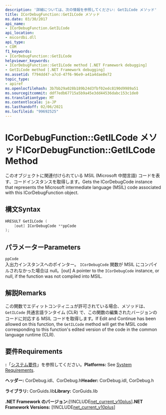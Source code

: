 ```yaml
---
description: '詳細については、次の情報を参照してください: GetILCode メソッド'
title: ICorDebugFunction::GetILCode メソッド
ms.date: 03/30/2017
api_name:
- ICorDebugFunction.GetILCode
api_location:
- mscordbi.dll
api_type:
- COM
f1_keywords:
- ICorDebugFunction::GetILCode
helpviewer_keywords:
- ICorDebugFunction::GetILCode method [.NET Framework debugging]
- GetILCode method [.NET Framework debugging]
ms.assetid: f794dd47-a7cd-47f6-96e9-a41a4dae8e72
topic_type:
- apiref
ms.openlocfilehash: 3b7bb29a028b189b24d3fbf02edc8190d9989a51
ms.sourcegitcommit: ddf7edb67715a5b9a45e3dd44536dabc153c1de0
ms.translationtype: MT
ms.contentlocale: ja-JP
ms.lasthandoff: 02/06/2021
ms.locfileid: "99692525"
---
```

# <a name="icordebugfunctiongetilcode-method"></a><span data-ttu-id="9246d-103">ICorDebugFunction::GetILCode メソッド</span><span class="sxs-lookup"><span data-stu-id="9246d-103">ICorDebugFunction::GetILCode Method</span></span>

<span data-ttu-id="9246d-104">このオブジェクトに関連付けられている MSIL (Microsoft 中間言語) コードを表す、コードインスタンスを取得します。</span><span class="sxs-lookup"><span data-stu-id="9246d-104">Gets the ICorDebugCode instance that represents the Microsoft intermediate language (MSIL) code associated with this ICorDebugFunction object.</span></span>  
  
## <a name="syntax"></a><span data-ttu-id="9246d-105">構文</span><span class="sxs-lookup"><span data-stu-id="9246d-105">Syntax</span></span>  
  
```cpp  
HRESULT GetILCode (  
    [out] ICorDebugCode **ppCode  
);  
```  
  
## <a name="parameters"></a><span data-ttu-id="9246d-106">パラメーター</span><span class="sxs-lookup"><span data-stu-id="9246d-106">Parameters</span></span>  

 `ppCode`  
 <span data-ttu-id="9246d-107">入出力インスタンスへのポインター。 `ICorDebugCode` 関数が MSIL にコンパイルされなかった場合は null。</span><span class="sxs-lookup"><span data-stu-id="9246d-107">[out] A pointer to the `ICorDebugCode` instance, or null, if the function was not compiled into MSIL.</span></span>  
  
## <a name="remarks"></a><span data-ttu-id="9246d-108">解説</span><span class="sxs-lookup"><span data-stu-id="9246d-108">Remarks</span></span>  

 <span data-ttu-id="9246d-109">この関数でエディットコンティニュが許可されている場合、メソッドは、 `GetILCode` 共通言語ランタイム (CLR) で、この関数の編集されたバージョンのコードに対応する MSIL コードを取得します。</span><span class="sxs-lookup"><span data-stu-id="9246d-109">If Edit and Continue has been allowed on this function, the `GetILCode` method will get the MSIL code corresponding to this function's edited version of the code in the common language runtime (CLR).</span></span>  
  
## <a name="requirements"></a><span data-ttu-id="9246d-110">要件</span><span class="sxs-lookup"><span data-stu-id="9246d-110">Requirements</span></span>  

 <span data-ttu-id="9246d-111">**:**「[システム要件](../../get-started/system-requirements.md)」を参照してください。</span><span class="sxs-lookup"><span data-stu-id="9246d-111">**Platforms:** See [System Requirements](../../get-started/system-requirements.md).</span></span>  
  
 <span data-ttu-id="9246d-112">**ヘッダー:** CorDebug.idl、CorDebug.h</span><span class="sxs-lookup"><span data-stu-id="9246d-112">**Header:** CorDebug.idl, CorDebug.h</span></span>  
  
 <span data-ttu-id="9246d-113">**ライブラリ:** CorGuids.lib</span><span class="sxs-lookup"><span data-stu-id="9246d-113">**Library:** CorGuids.lib</span></span>  
  
 <span data-ttu-id="9246d-114">**.NET Framework のバージョン:**[!INCLUDE[net_current_v10plus](../../../../includes/net-current-v10plus-md.md)]</span><span class="sxs-lookup"><span data-stu-id="9246d-114">**.NET Framework Versions:** [!INCLUDE[net_current_v10plus](../../../../includes/net-current-v10plus-md.md)]</span></span>
